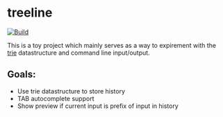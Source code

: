 # treeline

[![Build](https://github.com/KnapSac/treeline/actions/workflows/rust.yml/badge.svg)](https://github.com/KnapSac/treeline/actions/workflows/rust.yml)

This is a toy project which mainly serves as a way to expirement with the
[trie](https://en.wikipedia.org/wiki/Trie) datastructure and command line
input/output.

## Goals:
- Use trie datastructure to store history
- TAB autocomplete support
- Show preview if current input is prefix of input in history
